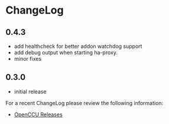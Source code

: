# ChangeLog

## 0.4.3
- add healthcheck for better addon watchdog support
- add debug output when starting ha-proxy.
- minor fixes

## 0.3.0
- initial release

For a recent ChangeLog please review the following information:

- [OpenCCU Releases](https://github.com/OpenCCU/OpenCCU/releases)
